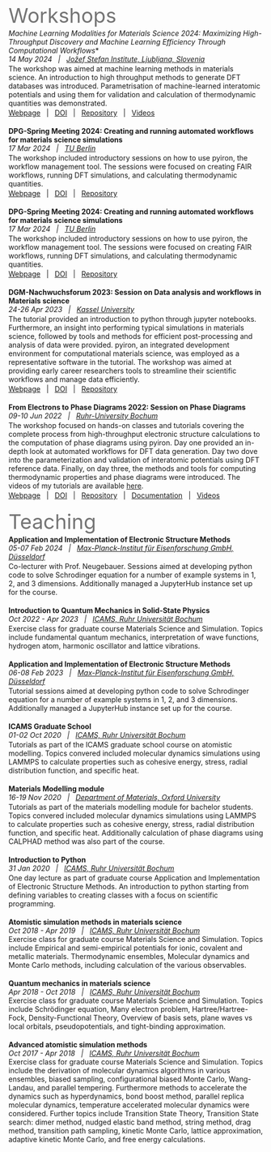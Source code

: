 
# ‎

<p style="width:70%; font-size:40px; text-align:left; color:#757575">Workshops</p>

*Machine Learning Modalities for Materials Science 2024: Maximizing High-Throughput Discovery and Machine Learning Efficiency Through Computational Workflows**  
_14 May 2024  &nbsp; | &nbsp; [Jožef Stefan Institute, Ljubljana, Slovenia](https://www.ijs.si/ijsw/JSI)_  

The workshop was aimed at machine learning methods in materials science. An introduction to high throughput methods to generate DFT databases was introduced. Parametrisation of machine-learned interatomic potentials and using them for validation and calculation of thermodynamic quantities was demonstrated. <br>

[Webpage](https://ml4ms.ijs.si/)  &nbsp; | &nbsp; [DOI](https://doi.org/10.5281/zenodo.11545280)  &nbsp; | &nbsp; [Repository](https://github.com/pyiron-workshop/ML4MS-workshop)  &nbsp; | &nbsp; [Videos](https://video.arnes.si/watch/n3l3wrvtd9bx) <br><br>

**DPG-Spring Meeting 2024: Creating and running automated workflows for materials science simulations**  
_17 Mar 2024  &nbsp; | &nbsp; [TU Berlin](https://www.tu.berlin/)_  

The workshop included introductory sessions on how to use pyiron, the workflow management tool. The sessions were focused on creating FAIR workflows, running DFT simulations, and calculating thermodynamic quantities. <br>

[Webpage](https://www.dpg-verhandlungen.de/year/2024/conference/berlin/part/tut/session/1/contribution/1)  &nbsp; | &nbsp; [DOI](https://doi.org/10.5281/zenodo.11616805)  &nbsp; | &nbsp; [Repository](https://github.com/pyiron-workshop/DPG-tutorial-2024) <br><br>


**DPG-Spring Meeting 2024: Creating and running automated workflows for materials science simulations**  
_17 Mar 2024  &nbsp; | &nbsp; [TU Berlin](https://www.tu.berlin/)_  

The workshop included introductory sessions on how to use pyiron, the workflow management tool. The sessions were focused on creating FAIR workflows, running DFT simulations, and calculating thermodynamic quantities. <br>

[Webpage](https://www.dpg-verhandlungen.de/year/2024/conference/berlin/part/tut/session/1/contribution/1)  &nbsp; | &nbsp; [DOI](https://doi.org/10.5281/zenodo.11616805)  &nbsp; | &nbsp; [Repository](https://github.com/pyiron-workshop/DPG-tutorial-2024) <br><br>


**DGM-Nachwuchsforum 2023: Session on Data analysis and workflows in Materials science**  
_24-26 Apr 2023  &nbsp; | &nbsp; [Kassel University](https://www.uni-kassel.de/uni/)_  

The tutorial provided an introduction to python through jupyter notebooks. Furthermore, an insight into performing typical simulations in materials science, followed by tools and methods for efficient post-processing and analysis of data were provided. pyiron, an integrated development environment for computational materials science, was employed as a representative software in the tutorial. The workshop was aimed at providing early career researchers tools to streamline their scientific workflows and manage data efficiently. <br>

[Webpage](http://web.archive.org/web/20230819222408/https://dgm.de/de/netzwerk/nachwuchs/veranstaltungen/dgm-nachwuchsforum-2023)  &nbsp; | &nbsp; [DOI](https://doi.org/10.5281/zenodo.8145182)  &nbsp; | &nbsp; [Repository](https://github.com/pyiron/DGM_workshop) <br><br>


**From Electrons to Phase Diagrams 2022: Session on Phase Diagrams**  
_09-10 Jun 2022  &nbsp; | &nbsp; [Ruhr-University Bochum](https://www.ruhr-uni-bochum.de/en)_  

The workshop focused on hands-on classes and tutorials covering the complete process from high-throughput electronic structure calculations to the computation of phase diagrams using pyiron. Day one provided an in-depth look at automated workflows for DFT data generation. Day two dove into the parameterization and validation of interatomic potentials using DFT reference data. Finally, on day three, the methods and tools for computing thermodynamic properties and phase diagrams were introduced.
The videos of my tutorials are available [here](http://pyiron.org/potentials-workshop-2022/phase_diagram/Intro.html). <br>

[Webpage](https://web.archive.org/web/20230819214646/https://potentials.rub.de/2022/index.php)  &nbsp; | &nbsp; [DOI](https://doi.org/10.5281/zenodo.8145186)  &nbsp; | &nbsp; [Repository](https://github.com/pyiron/potentials-workshop-2022)  &nbsp; | &nbsp; [Documentation](http://workshop.pyiron.org/potentials-workshop-2022/intro.html) &nbsp; | &nbsp; [Videos](https://workshop.pyiron.org/potentials-workshop-2022/phase_diagram/Intro.html) <br><br>

<p style="width:70%; font-size:40px; text-align:left; color:#757575">Teaching</p>

**Application and Implementation of Electronic Structure Methods**  
_05-07 Feb 2024  &nbsp; | &nbsp; [Max-Planck-Institut für Eisenforschung GmbH, Düsseldorf](https://www.mpie.de)_ 

Co-lecturer with Prof. Neugebauer. Sessions aimed at developing python code to solve Schrodinger equation for a number of example systems in 1, 2, and 3 dimensions. Additionally managed a JupyterHub instance set up for the course.<br><br>

**Introduction to Quantum Mechanics in Solid-State Physics**  
_Oct 2022 - Apr 2023  &nbsp; | &nbsp; [ICAMS, Ruhr Universität Bochum](http://www.icams.de)_ 

Exercise class for graduate course Materials Science and Simulation. Topics include fundamental quantum mechanics, interpretation of wave functions, hydrogen atom, harmonic oscillator and lattice vibrations.<br><br>

**Application and Implementation of Electronic Structure Methods**  
_06-08 Feb 2023  &nbsp; | &nbsp; [Max-Planck-Institut für Eisenforschung GmbH, Düsseldorf](https://www.mpie.de)_ 

Tutorial sessions aimed at developing python code to solve Schrodinger equation for a number of example systems in 1, 2, and 3 dimensions. Additionally managed a JupyterHub instance set up for the course.<br><br>

**ICAMS Graduate School**  
_01-02 Oct 2020  &nbsp; | &nbsp; [ICAMS, Ruhr Universität Bochum](http://www.icams.de)_ 

Tutorials as part of the ICAMS graduate school course on atomistic modelling. Topics convered included molecular dynamics simulations using LAMMPS to calculate properties such as cohesive energy, stress, radial distribution function, and specific heat. <br><br>

**Materials Modelling module**  
_16-19 Nov 2020  &nbsp; | &nbsp; [Department of Materials, Oxford University](https://www.materials.ox.ac.uk/research/researchareas/computational-materials-modelling.html)_  

Tutorials as part of the materials modelling module for bachelor students. Topics convered included molecular dynamics simulations using LAMMPS to calculate properties such as cohesive energy, stress, radial distribution function, and specific heat. Additionally calculation of phase diagrams using CALPHAD method was also part of the course. <br><br>

**Introduction to Python**  
_31 Jan 2020  &nbsp; | &nbsp; [ICAMS, Ruhr Universität Bochum](http://www.icams.de)_  

One day lecture as part of graduate course Application and Implementation of Electronic Structure Methods. An introduction to python starting from defining variables to creating classes with a focus on scientific programming. <br><br>

**Atomistic simulation methods in materials science**  
_Oct 2018 - Apr 2019  &nbsp; | &nbsp; [ICAMS, Ruhr Universität Bochum](http://www.icams.de)_  
Exercise class for graduate course Materials Science and Simulation. Topics include Empirical and semi-empirical potentials for ionic, covalent and metallic materials. Thermodynamic ensembles, Molecular dynamics and Monte Carlo methods, including calculation of the various observables. <br><br>

**Quantum mechanics in materials science**  
_Apr 2018 - Oct 2018  &nbsp; | &nbsp; [ICAMS, Ruhr Universität Bochum](http://www.icams.de)_  
Exercise class for graduate course Materials Science and Simulation. Topics include Schrödinger equation, Many electron problem, Hartree/Hartree-Fock, Density-Functional Theory, Overview of basis sets, plane waves vs local orbitals, pseudopotentials, and tight-binding approximation. <br><br>

**Advanced atomistic simulation methods**  
_Oct 2017 - Apr 2018  &nbsp; | &nbsp; [ICAMS, Ruhr Universität Bochum](http://www.icams.de)_  
Exercise class for graduate course Materials Science and Simulation. Topics include the derivation of molecular dynamics algorithms in various ensembles, biased sampling, configurational biased Monte Carlo, Wang-Landau, and parallel tempering. Furthermore methods to accelerate the dynamics such as hyperdynamics, bond boost method, parallel replica molecular dynamics, temperature accelerated molecular dynamics were considered. Further topics include Transition State Theory, Transition State search: dimer method, nudged elastic band method, string method, drag method, transition path sampling, kinetic Monte Carlo, lattice approximation, adaptive kinetic Monte Carlo, and free energy calculations. <br><br>

<style type="text/css">
p {
   margin: 2px 0;
}
</style>